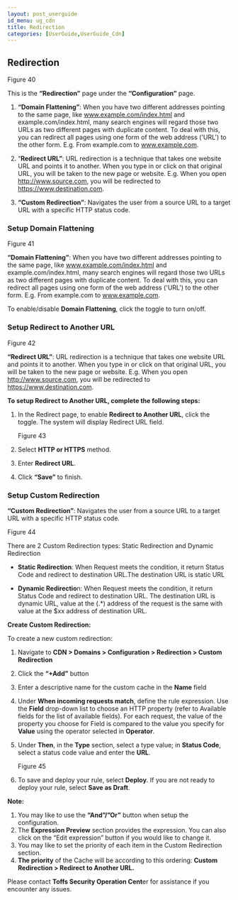 ```yaml
---
layout: post_userguide
id_menu: ug_cdn
title: Redirection
categories: [UserGuide,UserGuide_Cdn]
---
```

## Redirection

Figure 40

This is the **“Redirection”** page under the **“Configuration”** page.

1. **“Domain Flattening”**: When you have two different addresses pointing to the same page, like www.example.com/index.html and example.com/index.html, many search engines will regard those two URLs as two different pages with duplicate content. To deal with this, you can redirect all pages using one form of the web address ('URL') to the other form. E.g. From example.com to www.example.com.

2. “**Redirect URL”**: URL redirection is a technique that takes one website URL and points it to another. When you type in or click on that original URL, you will be taken to the new page or website. E.g. When you open http://www.source.com, you will be redirected to https://www.destination.com.

3. **“Custom Redirection”**: Navigates the user from a source URL to a target URL with a specific HTTP status code.


### Setup Domain Flattening

Figure 41

**“Domain Flattening”**: When you have two different addresses pointing to the same page, like www.example.com/index.html and example.com/index.html, many search engines will regard those two URLs as two different pages with duplicate content. To deal with this, you can redirect all pages using one form of the web address ('URL') to the other form. E.g. From example.com to www.example.com.

To enable/disable **Domain Flattening**, click the toggle to turn on/off.


### Setup Redirect to Another URL

Figure 42

**“Redirect URL”**: URL redirection is a technique that takes one website URL and points it to another. When you type in or click on that original URL, you will be taken to the new page or website. E.g. When you open http://www.source.com, you will be redirected to https://www.destination.com.

**To setup Redirect to Another URL, complete the following steps:**

1. In the Redirect page, to enable **Redirect to Another URL**, click the toggle. The system will display Redirect URL field.

    Figure 43

2. Select **HTTP or HTTPS** method.

3. Enter **Redirect URL**.

4. Click **“Save”** to finish.


### Setup Custom Redirection

**“Custom Redirection”**: Navigates the user from a source URL to a target URL with a specific HTTP status code.

Figure 44

There are 2 Custom Redirection types: Static Redirection and Dynamic Redirection

- **Static Redirection**: When Request meets the condition, it return Status Code and redirect to destination URL.The destination URL is static URL

- **Dynamic Redirectio**n: When Request meets the condition, it return Status Code and redirect to destination URL. The destination URL is dynamic URL, value at the (.*) address of the request is the same with  value at the $xx address of destination URL.

**Create Custom Redirection:**

To create a new custom redirection:

1. Navigate to **CDN > Domains > Configuration > Redirection > Custom Redirection**

2. Click the **“+Add”** button

3. Enter a descriptive name for the custom cache in the **Name** field

4. Under **When incoming requests match**, define the rule expression. Use the **Field** drop-down list to choose an HTTP property (refer to Available fields for the list of available fields). For each request, the value of the property you choose for Field is compared to the value you specify for **Value** using the operator selected in **Operator**.

5. Under **Then**, in the **Type** section, select a type value; in **Status Code**, select a status code value and enter the **URL**.

    Figure 45

6. To save and deploy your rule, select **Deploy**. If you are not ready to deploy your rule, select **Save as Draft**.

**Note:**

1. You may like to use the **“And”/”Or”** button when setup the configuration.
2. The **Expression Preview** section provides the expression. You can also click on the “Edit expression” button if you would like to change it.
3. You may like to set the priority of each item in the Custom Redirection section.
4. **The priority** of the Cache will be according to this ordering: **Custom Redirection > Redirect to Another URL.**


Please contact **Toffs Security Operation Cent**er for assistance if you encounter any issues.